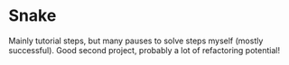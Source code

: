 # Snake

Mainly tutorial steps, but many pauses to solve steps myself (mostly successful). Good second project, probably a lot of refactoring potential!
